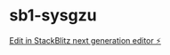 # sb1-sysgzu

[Edit in StackBlitz next generation editor ⚡️](https://stackblitz.com/~/github.com/KevinDevotto/sb1-sysgzu)